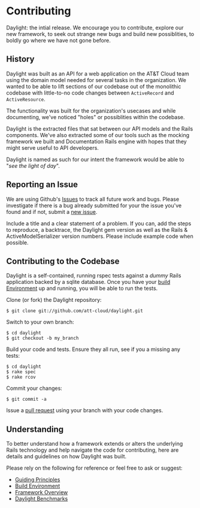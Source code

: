 # Contributing

Daylight: the intial release.  We encourage you to contribute, explore
our new framework, to seek out strange new bugs and build new possiblities,
to boldly go where we have not gone before.

## History

Daylight was built as an API for a web application on the AT&T Cloud team
using the domain model needed for several tasks in the organization.  We
wanted to be able to lift sections of our codebase out of the monolithic
codebase with little-to-no code changes between `ActiveRecord` and
`ActiveResource`.

The functionality was built for the organization's usecases and while
documenting, we've noticed "holes" or possiblities within the codebase.

Daylight is the extracted files that sat between our API models and the
Rails components.  We've also extracted some of our tools such as the
mocking framework we built and Documentation Rails engine with hopes
that they might serve useful to API developers.

Daylight is named as such for our intent the framework would be able to
"_see the light of day_".

## Reporting an Issue

We are using Github's [Issues](https://github.com/att-cloud/daylight/issues)
to track all future work and bugs.  Please investigate if there is a bug
already submitted for your the issue you've found and if not, submit a
[new issue](https://github.com/att-cloud/daylight/issues/new).

Include a title and a clear statement of a problem.  If you can, add the
steps to reproduce, a backtrace, the Daylight gem version as well as the
Rails & ActiveModelSerializer version numbers.  Please include example
code when possible.

## Contributing to the Codebase

Daylight is a self-contained, running rspec tests against a _dummy_ Rails
application backed by a sqlite database.  Once you have your
[build Environment](environment.md) up and running, you will be able to
run the tests.

Clone (or fork) the Daylight repository:

    $ git clone git://github.com/att-cloud/daylight.git

Switch to your own branch:

    $ cd daylight
    $ git checkout -b my_branch

Build your code and tests.  Ensure they all run, see if you a missing any
tests:

    $ cd daylight
    $ rake spec
    $ rake rcov

Commit your changes:

    $ git commit -a

Issue a [pull request](#https://help.github.com/articles/using-pull-requests)
using your branch with your code changes.

## Understanding

To better understand how a framework extends or alters the underlying Rails
technology and help navigate the code for contributing, here are details and
guidelines on how Daylight was built.

Please rely on the following for reference or feel free to ask or suggest:

* [Guiding Principles](principles.md)
* [Build Environment](environment.md)
* [Framework Overview](framework.md)
* [Daylight Benchmarks](benchmarks.md)
